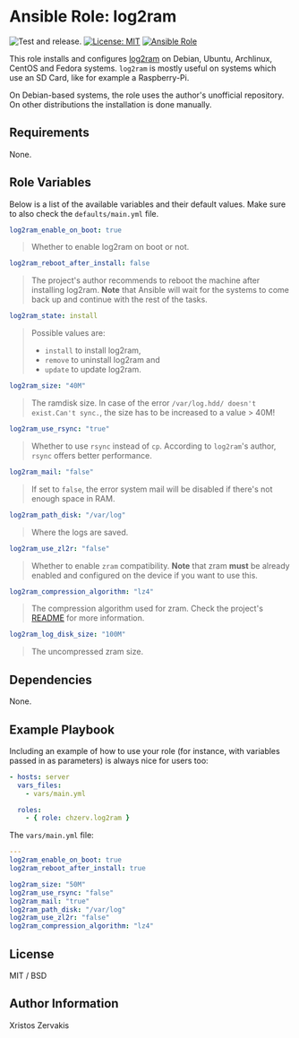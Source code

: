 # Ansible Role: log2ram

![Test and release.](https://github.com/chzerv/ansible-role-log2ram/workflows/Test%20and%20release./badge.svg?branch=master)
[![License: MIT](https://img.shields.io/badge/License-MIT-yellow.svg)](https://opensource.org/licenses/MIT)
[![Ansible Role](https://img.shields.io/ansible/role/50169?color=dodgerblue)](https://galaxy.ansible.com/chzerv/log2ram)

This role installs and configures [log2ram](https://github.com/azlux/log2ram) on Debian, Ubuntu, Archlinux, CentOS and Fedora systems. `log2ram` is mostly useful on systems which use an SD Card, like for example a Raspberry-Pi.

On Debian-based systems, the role uses the author's unofficial repository. On other distributions the installation is done manually.

## Requirements

None.

## Role Variables

Below is a list of the available variables and their default values. Make sure to also check the `defaults/main.yml` file.

```yaml
log2ram_enable_on_boot: true
```

> Whether to enable log2ram on boot or not.

```yaml
log2ram_reboot_after_install: false
```

> The project's author recommends to reboot the machine after installing log2ram. **Note** that Ansible will wait for the systems to come back up and continue with the rest of the tasks.

```yaml
log2ram_state: install
```

> Possible values are:
>
> - `install` to install log2ram,
> - `remove` to uninstall log2ram and
> - `update` to update log2ram.

```yaml
log2ram_size: "40M"
```

> The ramdisk size. In case of the error `/var/log.hdd/ doesn't exist.Can't sync.`, the size has to be increased to a value > 40M!

```yaml
log2ram_use_rsync: "true"
```

> Whether to use `rsync` instead of `cp`. According to `log2ram`'s author, `rsync` offers better performance.

```yaml
log2ram_mail: "false"
```

> If set to `false`, the error system mail will be disabled if there's not enough space in RAM.

```yaml
log2ram_path_disk: "/var/log"
```

> Where the logs are saved.

```yaml
log2ram_use_zl2r: "false"
```

> Whether to enable `zram` compatibility. **Note** that zram **must** be already enabled and configured on the device if you want to use this.

```yaml
log2ram_compression_algorithm: "lz4"
```

> The compression algorithm used for zram. Check the project's [README](https://github.com/azlux/log2ram#install) for more information.

```yaml
log2ram_log_disk_size: "100M"
```

> The uncompressed zram size.


## Dependencies

None.

## Example Playbook

Including an example of how to use your role (for instance, with variables passed in as parameters) is always nice for users too:

```yaml
- hosts: server
  vars_files:
    - vars/main.yml

  roles:
    - { role: chzerv.log2ram }
```

The `vars/main.yml` file:

```yaml
---
log2ram_enable_on_boot: true
log2ram_reboot_after_install: true

log2ram_size: "50M"
log2ram_use_rsync: "false"
log2ram_mail: "true"
log2ram_path_disk: "/var/log"
log2ram_use_zl2r: "false"
log2ram_compression_algorithm: "lz4"
```

## License

MIT / BSD

## Author Information

Xristos Zervakis
